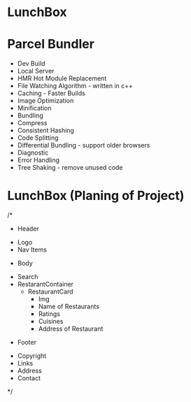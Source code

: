 # LunchBox 

# Parcel Bundler
- Dev Build
- Local Server
- HMR Hot Module Replacement
- File Watching Algorithm - written in c++
- Caching - Faster Builds
- Image Optimization
- Minification
- Bundling
- Compress
- Consistent Hashing
- Code Splitting
- Differential Bundling - support older browsers
- Diagnostic
- Error Handling
- Tree Shaking - remove unused code


# LunchBox (Planing of Project)

/*

* Header
- Logo
- Nav Items

* Body
- Search
- RestarantContainer
   - RestaurantCard
       - Img
       - Name of Restaurants
       - Ratings
       - Cuisines
       - Address of Restaurant

* Footer
- Copyright
- Links
- Address
- Contact

*/